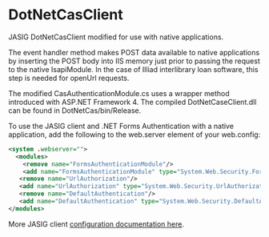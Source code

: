 DotNetCasClient
===============

JASIG DotNetCasClient modified for use with native applications.  

The event handler method makes POST data available to native applications by inserting the POST body into IIS memory just prior to passing the request to the native IsapiModule. In the case of Illiad interlibrary loan software, this step is needed for openUrl requests.  

The modified CasAuthenticationModule.cs uses a wrapper method introduced with ASP.NET Framework 4.  The compiled DotNetCaseClient.dll can be found in DotNetCas/bin/Release.

To use the JASIG client and .NET Forms Authentication with a native application, add the following to the web.server 
element of your web.config:

```xml
<system .webserver=""> 
  <modules>
    <remove name="FormsAuthenticationModule"/> 
    <add name="FormsAuthenticationModule" type="System.Web.Security.FormsAuthenticationModule"/>
   <remove name="UrlAuthorization"/> 
   <add name="UrlAuthorization" type="System.Web.Security.UrlAuthorizationModule"/> 
   <remove name="DefaultAuthentication"/>
   <add name="DefaultAuthentication" type="System.Web.Security.DefaultAuthenticationModule"/>
</modules>
```

More JASIG client <a href="https://wiki.jasig.org/display/CASC/.Net+Cas+Client">configuration documentation here</a>.
